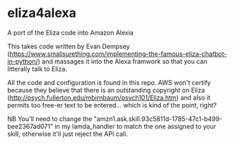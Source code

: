 # eliza4alexa
A port of the Eliza code into Amazon Alexia

This takes code written by Evan Dempsey (https://www.smallsurething.com/implementing-the-famous-eliza-chatbot-in-python/) and massages it into the Alexa framwork so that you can litterally talk to Eliza.

All the code and configuration is found in this repo. AWS won't certify because they believe that there is an outstanding copyright on Eliza (http://psych.fullerton.edu/mbirnbaum/psych101/Eliza.htm) and also it permits too free-er text to be entered... which is kind of the point, right?

NB You'll need to change the "amzn1.ask.skill.93c5811d-1785-47c1-b499-bee2367ad071" in my lamda_handler to match the one assigned to your skill, otherwise it'll just reject the API call.
